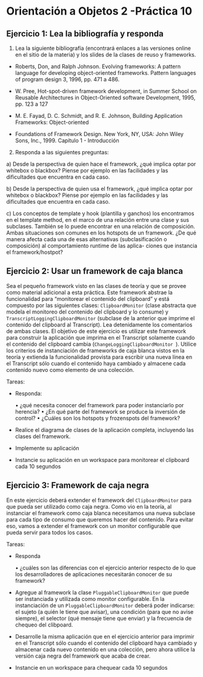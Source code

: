 Orientación a Objetos 2 -Práctica 10
====================================



Ejercicio 1: Lea la bibliografía y responda
-------------------------------------


1. Lea la siguiente bibliografía (encontrará enlaces a las versiones online en el sitio de la materia) y los slides de
la clases de reuso y frameworks.

  - Roberts, Don, and Ralph Johnson. Evolving frameworks: A pattern language for developing object-oriented frameworks. Pattern languages of program design 3, 1996, pp. 471 a 486.

  - W. Pree, Hot-spot-driven framework development, in Summer School on Reusable Architectures in Object-Oriented software Development, 1995, pp. 123 a 127

  - M. E. Fayad, D. C. Schmidt, and R. E. Johnson, Building Application Frameworks: Object-oriented
  
  - Foundations of Framework Design. New York, NY, USA: John Wiley Sons, Inc., 1999. Capítulo 1 - Introducción
  
  
2. Responda a las siguientes preguntas:

  a) Desde la perspectiva de quien hace el framework, ¿qué implica optar por whitebox o blackbox? Piense
por ejemplo en las facilidades y las dificultades que encuentra en cada caso.


  b) Desde la perspectiva de quien usa el framework, ¿qué implica optar por whitebox o blackbox? Piense por
ejemplo en las facilidades y las dificultades que encuentra en cada caso.


  c) Los conceptos de template y hook (plantilla y ganchos) los encontramos en el template method, en el
marco de una relación entre una clase y sus subclases. También se lo puede encontrar en una relación de
composición. Ambas situaciones son comunes en los hotspots de un framework. ¿De qué manera afecta
cada una de esas alternativas (subclasificación o composición) al comportamiento runtime de las aplica-
ciones que instancia el framework/hostpot?




Ejercicio 2: Usar un framework de caja blanca
-------------------------------------

Sea el pequeño framework visto en las clases de teoría y que se provee como material adicional a esta práctica.
Este framework abstrae la funcionalidad para “monitorear el contenido del clipboard” y está compuesto por las
siguientes clases: ```ClipboardMonitor``` (clase abstracta que modela el monitoreo del contenido del clipboard y
lo consume) y ```TranscriptLoggingClipboardMonitor``` (subclase de la anterior que imprime el contenido
del clipboard al Transcript). Lea detenidamente los comentarios de ambas clases.
El objetivo de este ejercicio es utilizar este framework para construir la aplicación que imprima en el Transcript solamente cuando el contenido del clipboard cambia (```ChangeLoggingClipboardMonitor ```). Utilice los criterios de instanciación de frameworks de caja blanca vistos en la teoría y extienda la funcionalidad provista para escribir una nueva línea en el Transcript sólo cuando el contenido haya cambiado y almacene cada
contenido nuevo como elemento de una colección.

Tareas:

  - Responda:

    • ¿qué necesita conocer del framework para poder instanciarlo por herencia?
    • ¿En qué parte del framework se produce la inversión de control?
    • ¿Cuáles son los hotspots y frozenspots del framework?
  
  
  - Realice el diagrama de clases de la aplicación completa, incluyendo las clases del framework.

  - Implemente su aplicación

  - Instancie su aplicación en un workspace para monitorear el clipboard cada 10 segundos




Ejercicio 3: Framework de caja negra
-------------------------------------


En este ejercicio deberá extender el framework del ```ClipboardMonitor``` para que pueda ser utilizado como
caja negra.
Como vio en la teoría, al instanciar el framework como caja blanca necesitamos una nueva subclase para cada
tipo de consumo que queremos hacer del contenido. Para evitar eso, vamos a extender el framework con un
monitor configurable que pueda servir para todos los casos.

Tareas:

  - Responda

    • ¿cuáles son las diferencias con el ejercicio anterior respecto de lo que los desarrolladores de aplicaciones necesitarán conocer de su framework?

  - Agregue al framework la clase ```PluggableClipboardMonitor``` que puede ser instanciada y utilizada como monitor configurable. En la instanciación de un ```PluggableClipboardMonitor``` deberá poder
indicarse: el sujeto (a quién le tiene que avisar), una condición (para que no avise siempre), el selector
(qué mensaje tiene que enviar) y la frecuencia de chequeo del clibpoard.


  - Desarrolle la misma aplicación que en el ejercicio anterior para imprimir en el Transcript sólo cuando el
contenido del clipboard haya cambiado y almacenar cada nuevo contenido en una colección, pero ahora
utilice la versión caja negra del framework que acaba de crear.


  - Instancie en un workspace para chequear cada 10 segundos

